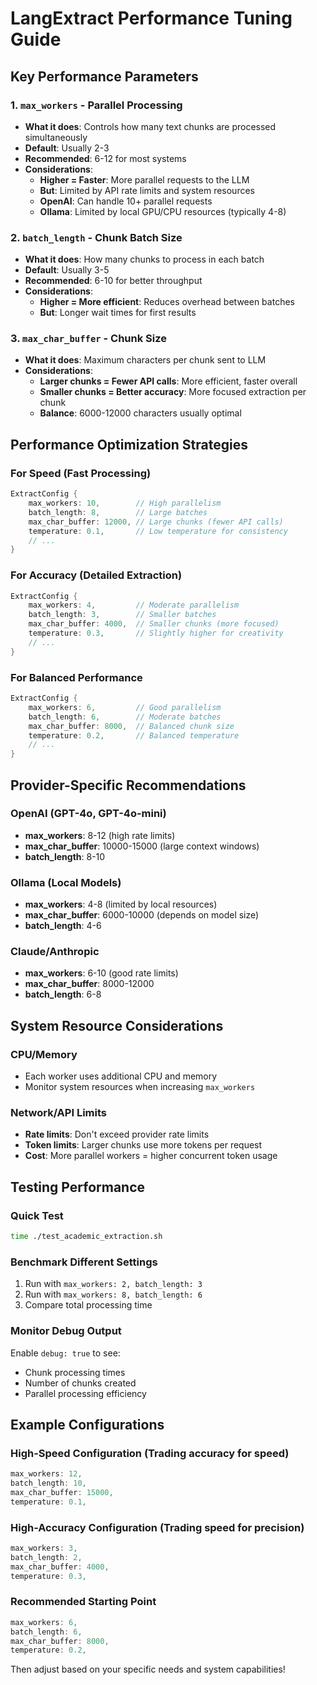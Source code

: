 # LangExtract Performance Tuning Guide

## Key Performance Parameters

### 1. `max_workers` - Parallel Processing
- **What it does**: Controls how many text chunks are processed simultaneously
- **Default**: Usually 2-3
- **Recommended**: 6-12 for most systems
- **Considerations**:
  - **Higher = Faster**: More parallel requests to the LLM
  - **But**: Limited by API rate limits and system resources
  - **OpenAI**: Can handle 10+ parallel requests
  - **Ollama**: Limited by local GPU/CPU resources (typically 4-8)

### 2. `batch_length` - Chunk Batch Size
- **What it does**: How many chunks to process in each batch
- **Default**: Usually 3-5
- **Recommended**: 6-10 for better throughput
- **Considerations**:
  - **Higher = More efficient**: Reduces overhead between batches
  - **But**: Longer wait times for first results

### 3. `max_char_buffer` - Chunk Size
- **What it does**: Maximum characters per chunk sent to LLM
- **Considerations**:
  - **Larger chunks = Fewer API calls**: More efficient, faster overall
  - **Smaller chunks = Better accuracy**: More focused extraction per chunk
  - **Balance**: 6000-12000 characters usually optimal

## Performance Optimization Strategies

### For Speed (Fast Processing)
```rust
ExtractConfig {
    max_workers: 10,        // High parallelism
    batch_length: 8,        // Large batches
    max_char_buffer: 12000, // Large chunks (fewer API calls)
    temperature: 0.1,       // Low temperature for consistency
    // ...
}
```

### For Accuracy (Detailed Extraction)
```rust
ExtractConfig {
    max_workers: 4,         // Moderate parallelism
    batch_length: 3,        // Smaller batches
    max_char_buffer: 4000,  // Smaller chunks (more focused)
    temperature: 0.3,       // Slightly higher for creativity
    // ...
}
```

### For Balanced Performance
```rust
ExtractConfig {
    max_workers: 6,         // Good parallelism
    batch_length: 6,        // Moderate batches
    max_char_buffer: 8000,  // Balanced chunk size
    temperature: 0.2,       // Balanced temperature
    // ...
}
```

## Provider-Specific Recommendations

### OpenAI (GPT-4o, GPT-4o-mini)
- **max_workers**: 8-12 (high rate limits)
- **max_char_buffer**: 10000-15000 (large context windows)
- **batch_length**: 8-10

### Ollama (Local Models)
- **max_workers**: 4-8 (limited by local resources)
- **max_char_buffer**: 6000-10000 (depends on model size)
- **batch_length**: 4-6

### Claude/Anthropic
- **max_workers**: 6-10 (good rate limits)
- **max_char_buffer**: 8000-12000
- **batch_length**: 6-8

## System Resource Considerations

### CPU/Memory
- Each worker uses additional CPU and memory
- Monitor system resources when increasing `max_workers`

### Network/API Limits
- **Rate limits**: Don't exceed provider rate limits
- **Token limits**: Larger chunks use more tokens per request
- **Cost**: More parallel workers = higher concurrent token usage

## Testing Performance

### Quick Test
```bash
time ./test_academic_extraction.sh
```

### Benchmark Different Settings
1. Run with `max_workers: 2, batch_length: 3`
2. Run with `max_workers: 8, batch_length: 6`
3. Compare total processing time

### Monitor Debug Output
Enable `debug: true` to see:
- Chunk processing times
- Number of chunks created
- Parallel processing efficiency

## Example Configurations

### High-Speed Configuration (Trading accuracy for speed)
```rust
max_workers: 12,
batch_length: 10,
max_char_buffer: 15000,
temperature: 0.1,
```

### High-Accuracy Configuration (Trading speed for precision)
```rust
max_workers: 3,
batch_length: 2,
max_char_buffer: 4000,
temperature: 0.3,
```

### Recommended Starting Point
```rust
max_workers: 6,
batch_length: 6,
max_char_buffer: 8000,
temperature: 0.2,
```

Then adjust based on your specific needs and system capabilities!
